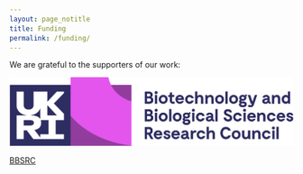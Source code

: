```yaml
---
layout: page_notitle
title: Funding
permalink: /funding/
---
```


We are grateful to the supporters of our work:

![image tooltip here](/images/UKRI_BBSR_Council-Logo_Horiz-RGB.png)

[BBSRC](https://www.ukri.org/councils/bbsrc/)
